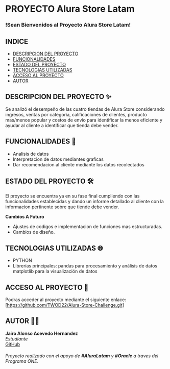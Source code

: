 # PROYECTO Alura Store Latam 

### !Sean Bienvenidos al Proyecto Alura Store Latam!

## INDICE

- [DESCRIPCION DEL PROYECTO](#descripcion-del-proyecto-)
- [FUNCIONALIDADES](#funcionalidades-)
- [ESTADO DEL PROYECTO](#estado-del-proyecto-%EF%B8%8F)
- [TECNOLOGIAS UTILIZADAS](#tecnologias-utilizadas-)
- [ACCESO AL PROYECTO](#acceso-al-proyecto-)
- [AUTOR](#autor-)


## DESCRIPCION DEL PROYECTO ✨

Se analizó el desempeño de las cuatro tiendas de Alura Store considerando ingresos, ventas por categoría, calificaciones de clientes, producto mas/menos popular y costos de envío para identificar la menos eficiente y ayudar al cliente a identificar que tienda debe vender.


## FUNCIONALIDADES 📃

- Analisis de datos 
- Interpretacion de datos mediantes graficas
- Dar recomendacion al cliente mediante los datos recolectados

## ESTADO DEL PROYECTO 🛠️

El proyecto se encuentra ya en su fase final cumpliendo con las funcionalidades establecidas y dando un informe detallado al cliente con la informacion pertinente sobre que tiende debe vender.

**Cambios A Futuro**

- Ajustes de codigos e implementacion de funciones mas estructuradas.
- Cambios de diseño.

## TECNOLOGIAS UTILIZADAS 🌐

- PYTHON
- Librerías principales:
pandas para procesamiento y análisis de datos
matplotlib para la visualización de datos
  

## ACCESO AL PROYECTO 🔗

Podras acceder al proyecto mediante el siguiente enlace: [https://github.com/TWOD22/Alura-Store-Challenge.git]

## AUTOR 🧑‍💻 

**Jairo Alonso Acevedo Hernandez**  
*Estudiante*   
[GitHub](https://github.com/TWOD22)  
###### Proyecto realizado con el apoyo de **#AluraLatam** y **#Oracle** a traves del Programa ONE.
